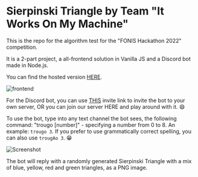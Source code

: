 # Sierpinski Triangle by Team "It Works On My Machine"

This is the repo for the algorithm test for the "FONIS Hackathon 2022" competition.

It is a 2-part project, a all-frontend solution in Vanilla JS and a Discord bot made in Node.js.

You can find the hosted version [HERE](https://sierpinski-makine.netlify.app/).

![frontend](https://img001.prntscr.com/file/img001/5evOXOKLSNGCyxUmlnxsRA.png)

For the Discord bot, you can use [THIS](https://discord.com/api/oauth2/authorize?client_id=949644847944437781&permissions=51200&scope=bot) invite link to invite the bot to your own server, OR you can join our server HERE and play around with it. 😄

To use the bot, type into any text channel the bot sees, the following command: "trougo [number]" - specifying a number from 0 to 8. An example: `trougo 3`.
If you prefer to use grammatically correct spelling, you can also use `trougAo 3`. 😁

![Screenshot](https://img001.prntscr.com/file/img001/wOCOWbWxReebmso5LdJajA.png)

The bot will reply with a randomly generated Sierpinski Triangle with a mix of blue, yellow, red and green triangles, as a PNG image.
